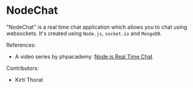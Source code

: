 # NodeChat

"NodeChat" is a real time chat application which allows you to chat using websockets. It's created using `Node.js`, `socket.io` and `MongoDB`.


References: 

* A video series by phpacademy :[Node.js Real Time Chat](https://www.youtube.com/playlist?list=PLfdtiltiRHWHZh8C2G0xNRbcf0uyYzzK_)

Contributors:

* Kirti Thorat